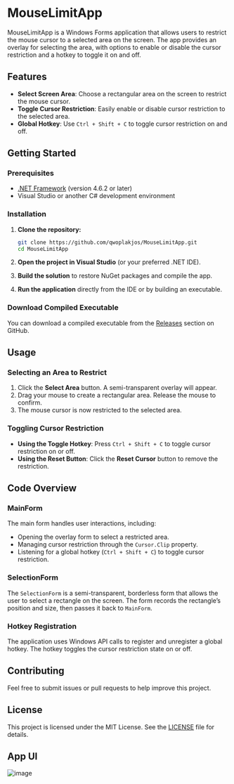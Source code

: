 
# MouseLimitApp

MouseLimitApp is a Windows Forms application that allows users to restrict the mouse cursor to a selected area on the screen. The app provides an overlay for selecting the area, with options to enable or disable the cursor restriction and a hotkey to toggle it on and off.

## Features

- **Select Screen Area**: Choose a rectangular area on the screen to restrict the mouse cursor.
- **Toggle Cursor Restriction**: Easily enable or disable cursor restriction to the selected area.
- **Global Hotkey**: Use `Ctrl + Shift + C` to toggle cursor restriction on and off.

## Getting Started

### Prerequisites

- [.NET Framework](https://dotnet.microsoft.com/download/dotnet-framework) (version 4.6.2 or later)
- Visual Studio or another C# development environment

### Installation

1. **Clone the repository:**

   ```bash
   git clone https://github.com/qwoplakjos/MouseLimitApp.git
   cd MouseLimitApp
   ```

2. **Open the project in Visual Studio** (or your preferred .NET IDE).

3. **Build the solution** to restore NuGet packages and compile the app.

4. **Run the application** directly from the IDE or by building an executable.

### Download Compiled Executable

You can download a compiled executable from the [Releases](https://github.com/qwoplakjos/MouseLimitApp/releases) section on GitHub.

## Usage

### Selecting an Area to Restrict

1. Click the **Select Area** button. A semi-transparent overlay will appear.
2. Drag your mouse to create a rectangular area. Release the mouse to confirm.
3. The mouse cursor is now restricted to the selected area.

### Toggling Cursor Restriction

- **Using the Toggle Hotkey**: Press `Ctrl + Shift + C` to toggle cursor restriction on or off.
- **Using the Reset Button**: Click the **Reset Cursor** button to remove the restriction.

## Code Overview

### MainForm

The main form handles user interactions, including:

- Opening the overlay form to select a restricted area.
- Managing cursor restriction through the `Cursor.Clip` property.
- Listening for a global hotkey (`Ctrl + Shift + C`) to toggle cursor restriction.

### SelectionForm

The `SelectionForm` is a semi-transparent, borderless form that allows the user to select a rectangle on the screen. The form records the rectangle’s position and size, then passes it back to `MainForm`.

### Hotkey Registration

The application uses Windows API calls to register and unregister a global hotkey. The hotkey toggles the cursor restriction state on or off.

## Contributing

Feel free to submit issues or pull requests to help improve this project.

## License

This project is licensed under the MIT License. See the [LICENSE](LICENSE) file for details.

## App UI

![image](https://github.com/user-attachments/assets/732fdf6c-51b1-4a31-b76a-967d85ee4884)


